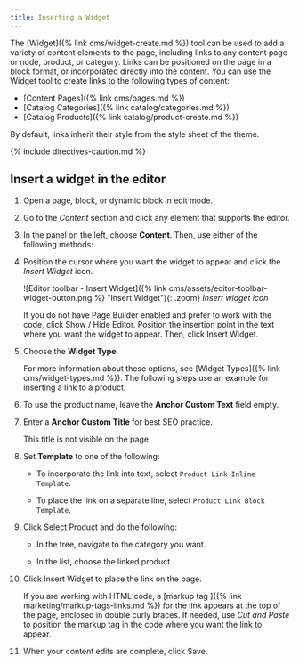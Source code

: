 ```yaml
---
title: Inserting a Widget
---
```


The [Widget]({% link cms/widget-create.md %}) tool can be used to add a variety of content elements to the page, including links to any content page or node, product, or category. Links can be positioned on the page in a block format, or incorporated directly into the content. You can use the Widget tool to create links to the following types of content:

- [Content Pages]({% link cms/pages.md %})
- [Catalog Categories]({% link catalog/categories.md %})
- [Catalog Products]({% link catalog/product-create.md %})

By default, links inherit their style from the style sheet of the theme.

{% include directives-caution.md %}

## Insert a widget in the editor

1. Open a page, block, or dynamic block in edit mode.

1. Go to the _Content_ section and click any element that supports the editor.

1. In the panel on the left, choose **Content**. Then, use either of the following methods:

1. Position the cursor where you want the widget to appear and click the _Insert Widget_ icon.

   ![Editor toolbar - Insert Widget]({% link cms/assets/editor-toolbar-widget-button.png %} "Insert Widget"){: .zoom}
   _Insert widget icon_

   If you do not have Page Builder enabled and prefer to work with the code, click <span class="btn">Show / Hide Editor</span>. Position the insertion point in the text where you want the widget to appear. Then, click <span class="btn">Insert Widget</span>.

1. Choose the **Widget Type**.

   For more information about these options, see [Widget Types]({% link cms/widget-types.md %}). The following steps use an example for inserting a link to a product.

1. To use the product name, leave the **Anchor Custom Text** field empty.

1. Enter a **Anchor Custom Title** for best SEO practice.

   This title is not visible on the page.

1. Set **Template** to one of the following:

   - To incorporate the link into text, select `Product Link Inline Template`.

   - To place the link on a separate line, select `Product Link Block Template`.

1. Click <span class="btn">Select Product</span> and do the following:

   - In the tree, navigate to the category you want.

   - In the list, choose the linked product.

1. Click <span class="btn">Insert Widget</span> to place the link on the page.

   If you are working with HTML code, a [markup tag ]({% link marketing/markup-tags-links.md %}) for the link appears at the top of the page, enclosed in double curly braces. If needed, use _Cut and Paste_ to position the markup tag in the code where you want the link to appear.

1. When your content edits are complete, click <span class="btn">Save</span>.
